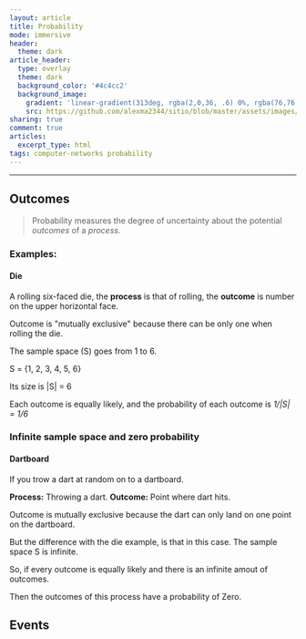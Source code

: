 ```yaml
---
layout: article
title: Probability
mode: immersive
header:
  theme: dark
article_header:
  type: overlay
  theme: dark
  background_color: '#4c4cc2'
  background_image:
    gradient: 'linear-gradient(313deg, rgba(2,0,36, .6) 0%, rgba(76,76,194, .6) 47%, rgba(0,212,255, .6) 100%)'
    src: https://github.com/alexma2344/sitio/blob/master/assets/images/rainbows.jpg?raw=true"
sharing: true
comment: true
articles:
  excerpt_type: html
tags: computer-networks probability
---
```


<!--more-->

---

## Outcomes

> Probability measures the degree of uncertainty about the potential *outcomes* of a *process*.

### Examples:

#### Die

A rolling six-faced die, the **process** is that of rolling, the **outcome** is number on the upper horizontal face.

Outcome is "mutually exclusive" because there can be only one when rolling the die.

The sample space (S) goes from 1 to 6. 

S = {1, 2, 3, 4, 5, 6}

Its size is |S| = 6

Each outcome is equally likely, and the probability of each outcome is *1/|S| = 1/6*

### Infinite sample space and zero probability

#### Dartboard

If you trow a dart at random on to a dartboard.

**Process:** Throwing a dart.
**Outcome:** Point where dart hits.

Outcome is mutually exclusive because the dart can only land on one point on the dartboard.

But the difference with the die example, is that in this case. The sample space S is infinite.

So, if every outcome is equally likely and there is an infinite amout of outcomes.

Then the outcomes of this process have a probability of Zero.

## Events

